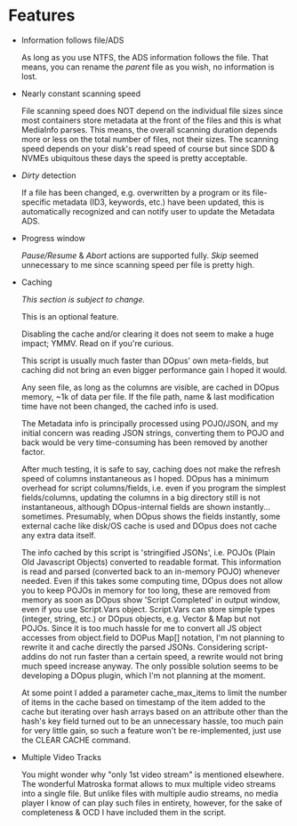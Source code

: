 # Features

* Information follows file/ADS

    As long as you use NTFS, the ADS information follows the file.
    That means, you can rename the *parent* file as you wish, no information is lost.

* Nearly constant scanning speed

    File scanning speed does NOT depend on the individual file sizes
    since most containers store metadata at the front of the files and this is what MediaInfo parses.
    This means, the overall scanning duration depends more or less
    on the total number of files, not their sizes.
    The scanning speed depends on your disk's read speed of course
    but since SDD & NVMEs ubiquitous these days the speed is pretty acceptable.

* *Dirty* detection

    If a file has been changed, e.g. overwritten by a program or its file-specific metadata (ID3, keywords, etc.)
    have been updated, this is automatically recognized and can notify user to update the Metadata ADS.

* Progress window

    *Pause/Resume* & *Abort* actions are supported fully.
    *Skip* seemed unnecessary to me since scanning speed per file is pretty high.

* Caching

    *This section is subject to change.*

    This is an optional feature.

    Disabling the cache and/or clearing it does not seem to make a huge impact; YMMV. Read on if you're curious.

    This script is usually much faster than DOpus' own meta-fields,
    but caching did not bring an even bigger performance gain I hoped it would.

    Any seen file, as long as the columns are visible, are cached in DOpus memory, ~1k of data per file.
    If the file path, name & last modification time have not been changed, the cached info is used.

    The Metadata info is principally processed using POJO/JSON,
    and my initial concern was reading JSON strings, converting them to POJO and back
    would be very time-consuming has been removed by another factor.

    After much testing, it is safe to say, caching does not make the refresh speed of columns instantaneous as I hoped.
    DOpus has a minimum overhead for script columns/fields,
    i.e. even if you program the simplest fields/columns, updating the columns in a big directory
    still is not instantaneous, although DOpus-internal fields are shown instantly... sometimes.
    Presumably, when DOpus shows the fields instantly, some external cache like disk/OS cache is used
    and DOpus does not cache any extra data itself.

    The info cached by this script is 'stringified JSONs', i.e. POJOs (Plain Old Javascript Objects) converted to readable format.
    This information is read and parsed (converted back to an in-memory POJO) whenever needed.
    Even if this takes some computing time, DOpus does not allow you to keep POJOs in memory for too long,
    these are removed from memory as soon as DOpus show 'Script Completed' in output window, even if you use Script.Vars object.
    Script.Vars can store simple types (integer, string, etc.) or DOpus objects, e.g. Vector & Map but not POJOs.
    Since it is too much hassle for me to convert all JS object accesses from object.field to DOPus Map[] notation,
    I'm not planning to rewrite it and cache directly the parsed JSONs.
    Considering script-addins do not run faster than a certain speed, a rewrite would not bring much speed increase anyway.
    The only possible solution seems to be developing a DOpus plugin, which I'm not planning at the moment.

    At some point I added a parameter cache_max_items to limit the number of items in the cache
    based on timestamp of the item added to the cache
    but iterating over hash arrays based on an attribute other than the hash's key field turned out to be an unnecessary hassle,
    too much pain for very little gain, so such a feature won't be re-implemented, just use the CLEAR CACHE command.

* Multiple Video Tracks

    You might wonder why "only 1st video stream" is mentioned elsewhere.
    The wonderful Matroska format allows to mux multiple video streams into a single file.
    But unlike files with multiple audio streams, no media player I know of can play such files in entirety,
    however, for the sake of completeness & OCD I have included them in the script.
